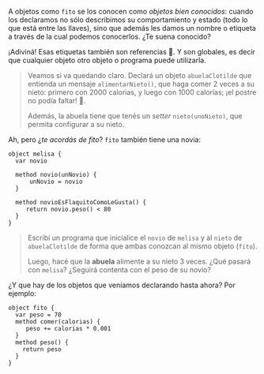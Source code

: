 A objetos como `fito` se los conocen como _objetos bien conocidos_: cuando los declaramos no sólo describimos su comportamiento y estado (todo lo que está entre las llaves), sino que además les damos un nombre o etiqueta a través de la cual podemos conocerlos. ¿Te suena conocido?

¡Adiviná! Esas etiquetas también son referencias :tada:. Y son globales, es decir que cualquier objeto otro objeto o programa puede utilizarla. 

> Veamos si va quedando claro. Declará un objeto `abuelaClotilde` que entienda un mensaje `alimentarNieto()`, que haga comer 2 veces a su nieto: primero con 2000 calorias, y luego con 1000 calorías; ¡el postre no podía faltar! :cake:.  
> 
> Además, la abuela tiene que tenés un _setter_ `nieto(unoNieto)`, que permita configurar a su nieto. 





Ah, pero ¿_te acordás de fito_? `fito` también tiene una novia: 

```wollok
object melisa {
  var novio
   
  method novio(unNovio) {
      unNovio = novio
  }
  
  method novioEsFlaquitoComoLeGusta() {
     return novio.peso() < 80
  }
}
```

> Escribí un programa que inicialice el `novio` de `melisa` y al `nieto` de `abuelaClotilde` de forma que ambas conozcan al mismo objeto (`fito`). 
> 
> Luego, hacé que la **abuela** alimente a su nieto 3 veces. ¿Qué pasará con `melisa`? ¿Seguirá contenta con el peso de su novio?


¿Y que hay de los objetos que veníamos declarando hasta ahora? Por ejemplo: 

```wollok
object fito {
  var peso = 70 
  method comer(calorias) {
     peso += calorias * 0.001
  }
  method peso() {
    return peso
  }
}
```

